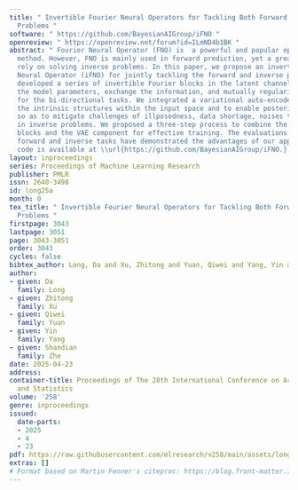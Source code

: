 ```yaml
---
title: " Invertible Fourier Neural Operators for Tackling Both Forward and Inverse
  Problems "
software: " https://github.com/BayesianAIGroup/iFNO "
openreview: " https://openreview.net/forum?id=ILmND4b1BK "
abstract: " Fourier Neural Operator (FNO) is  a powerful and popular operator learning
  method. However, FNO is mainly used in forward prediction, yet a great many applications
  rely on solving inverse problems. In this paper, we propose an invertible Fourier
  Neural Operator (iFNO) for jointly tackling the forward and inverse problems. We
  developed a series of invertible Fourier blocks in the latent channel space to share
  the model parameters, exchange the information, and mutually regularize the learning
  for the bi-directional tasks. We integrated a variational auto-encoder to capture
  the intrinsic structures within the input space and to enable posterior inference
  so as to mitigate challenges of illposedness, data shortage, noises that are common
  in inverse problems. We proposed a three-step process to combine the invertible
  blocks and the VAE component for effective training. The evaluations on seven benchmark
  forward and inverse tasks have demonstrated the advantages of our approach. The
  code is available at \\url{https://github.com/BayesianAIGroup/iFNO.} "
layout: inproceedings
series: Proceedings of Machine Learning Research
publisher: PMLR
issn: 2640-3498
id: long25a
month: 0
tex_title: " Invertible Fourier Neural Operators for Tackling Both Forward and Inverse
  Problems "
firstpage: 3043
lastpage: 3051
page: 3043-3051
order: 3043
cycles: false
bibtex_author: Long, Da and Xu, Zhitong and Yuan, Qiwei and Yang, Yin and Zhe, Shandian
author:
- given: Da
  family: Long
- given: Zhitong
  family: Xu
- given: Qiwei
  family: Yuan
- given: Yin
  family: Yang
- given: Shandian
  family: Zhe
date: 2025-04-23
address:
container-title: Proceedings of The 28th International Conference on Artificial Intelligence
  and Statistics
volume: '258'
genre: inproceedings
issued:
  date-parts:
  - 2025
  - 4
  - 23
pdf: https://raw.githubusercontent.com/mlresearch/v258/main/assets/long25a/long25a.pdf
extras: []
# Format based on Martin Fenner's citeproc: https://blog.front-matter.io/posts/citeproc-yaml-for-bibliographies/
---
```


